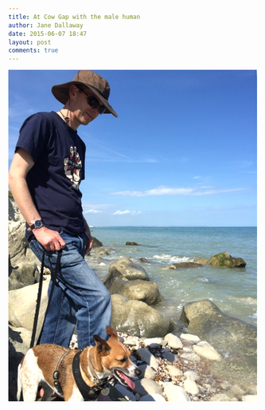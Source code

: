 ```yaml
---
title: At Cow Gap with the male human
author: Jane Dallaway
date: 2015-06-07 18:47
layout: post
comments: true
---
```


<div><a href="/media/Qtp_FullSizeRender.jpg"><img src="/media/Qtp_thumb_FullSizeRender.jpg" width="500" height="665"/></a></div>



  




      